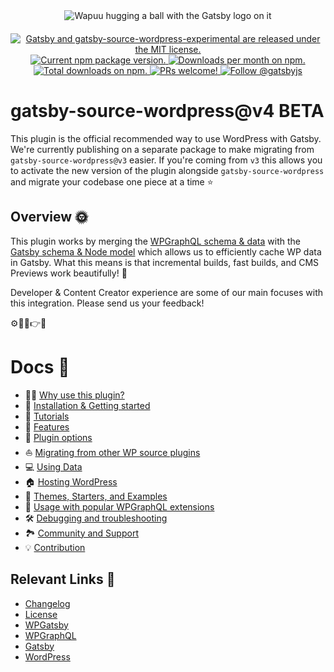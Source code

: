 <div align="center" style="margin-bottom: 20px;">
<img src="https://github.com/gatsbyjs/gatsby-source-wordpress-experimental/raw/master/docs/assets/gatsby-wapuus.png" alt="Wapuu hugging a ball with the Gatsby logo on it" />
</div>

<p align="center">
  <a href="https://github.com/gatsbyjs/gatsby-source-wordpress-experimental/blob/master/LICENSE">
    <img src="https://img.shields.io/badge/license-MIT-blue.svg" alt="Gatsby and gatsby-source-wordpress-experimental are released under the MIT license." />
  </a>
  <a href="https://www.npmjs.com/package/gatsby-source-wordpress-experimental">
    <img src="https://img.shields.io/npm/v/gatsby-source-wordpress-experimental.svg" alt="Current npm package version." />
  </a>
  <a href="https://npmcharts.com/compare/gatsby-source-wordpress-experimental?minimal=true">
    <img src="https://img.shields.io/npm/dm/gatsby-source-wordpress-experimental.svg" alt="Downloads per month on npm." />
  </a>
  <a href="https://npmcharts.com/compare/gatsby-source-wordpress-experimental?minimal=true">
    <img src="https://img.shields.io/npm/dt/gatsby-source-wordpress-experimental.svg" alt="Total downloads on npm." />
  </a>
  <a href="https://gatsbyjs.com/contributing/how-to-contribute/">
    <img src="https://img.shields.io/badge/PRs-welcome-brightgreen.svg" alt="PRs welcome!" />
  </a>
  <a href="https://twitter.com/intent/follow?screen_name=gatsbyjs">
    <img src="https://img.shields.io/twitter/follow/gatsbyjs.svg?label=Follow%20@gatsbyjs" alt="Follow @gatsbyjs" />
  </a>
</p>

# gatsby-source-wordpress@v4 BETA

This plugin is the official recommended way to use WordPress with Gatsby. We're currently publishing on a separate package to make migrating from `gatsby-source-wordpress@v3` easier. If you're coming from `v3` ​this allows you to activate the new version of the plugin alongside `gatsby-source-wordpress` and migrate your codebase one piece at a time ⭐️

## Overview 🌞

This plugin works by merging the [WPGraphQL schema & data](https://docs.wpgraphql.com/guides/about-wpgraphql/) with the [Gatsby schema & Node model](https://www.gatsbyjs.com/docs/node-model/) which allows us to efficiently cache WP data in Gatsby. What this means is that incremental builds, fast builds, and CMS Previews work beautifully! 💅

Developer & Content Creator experience are some of our main focuses with this integration. Please send us your feedback!

⚙️🔎👀👉📝

# Docs 📖

- 👩‍🎤 [Why use this plugin?](https://github.com/gatsbyjs/gatsby-source-wordpress-experimental/blob/master/docs/why-use-this-plugin.md)
- 🏃‍ [Installation & Getting started](https://github.com/gatsbyjs/gatsby-source-wordpress-experimental/blob/master/docs/getting-started.md)
- 🏫 [Tutorials](https://github.com/gatsbyjs/gatsby-source-wordpress-experimental/blob/master/docs/tutorials/index.md)
- 🐾 [Features](https://github.com/gatsbyjs/gatsby-source-wordpress-experimental/blob/master/docs/features/index.md)
- 🔌 [Plugin options](https://github.com/gatsbyjs/gatsby-source-wordpress-experimental/blob/master/docs/plugin-options.md)
- ⛵️ [Migrating from other WP source plugins](https://github.com/gatsbyjs/gatsby-source-wordpress-experimental/blob/master/docs/migrating-from-other-wp-source-plugins.md)
- 💻 [Using Data](https://github.com/gatsbyjs/gatsby-source-wordpress-experimental/blob/master/docs/using-data.md)
- 🏠 [Hosting WordPress](https://github.com/gatsbyjs/gatsby-source-wordpress-experimental/blob/master/docs/hosting.md)
- 👟 [Themes, Starters, and Examples](https://github.com/gatsbyjs/gatsby-source-wordpress-experimental/blob/master/docs/themes-starters-examples.md)
- 🏅 [Usage with popular WPGraphQL extensions](https://github.com/gatsbyjs/gatsby-source-wordpress-experimental/blob/master/docs/usage-with-popular-wp-graphql-extensions.md)
- 🛠 [Debugging and troubleshooting](https://github.com/gatsbyjs/gatsby-source-wordpress-experimental/blob/master/docs/debugging-and-troubleshooting.md)
- 🏞 [Community and Support](https://github.com/gatsbyjs/gatsby-source-wordpress-experimental/blob/master/docs/community-and-support.md)
- 💡 [Contribution](https://github.com/gatsbyjs/gatsby-source-wordpress-experimental/blob/master/docs/contribution.md)

## Relevant Links 🔗

- [Changelog](https://github.com/gatsbyjs/gatsby-source-wordpress-experimental/blob/master/CHANGELOG.md)
- [License](https://github.com/gatsbyjs/gatsby-source-wordpress-experimental/blob/master/LICENSE)
- [WPGatsby](https://github.com/gatsbyjs/wp-gatsby)
- [WPGraphQL](https://github.com/wp-graphql/wp-graphql)
- [Gatsby](https://www.gatsbyjs.com/)
- [WordPress](https://wordpress.com/)
